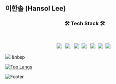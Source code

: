 ## 이한솔 (Hansol Lee)

<h3 align="center"><b>🛠 Tech Stack 🛠</b></h3>
</br>
<p align="center">
<img src="https://img.shields.io/badge/HTML5-E34F26?style=flat-square&logo=HTML5&logoColor=white"/> &nbsp
<img src="https://img.shields.io/badge/CSS3-1572B6?style=flat-square&logo=CSS3&logoColor=white"/> &nbsp
<img src="https://img.shields.io/badge/JavaScript-F7DF1E?style=flat-square&logo=JavaScript&logoColor=white"/>&nbsp
<img src="https://img.shields.io/badge/React-61DAFB?style=flat-square&logo=React&logoColor=white"/> &nbsp
  <img src="https://img.shields.io/badge/Next.js-000000?style=flat-square&logo=Next.js&logoColor=white"/>&nbsp
  <img src="https://img.shields.io/badge/Vue.js-4FC08D?style=flat-square&logo=Vue.js&logoColor=white"/>&nbsp
<img src="https://img.shields.io/badge/Amazon AWS-232F3E?style=flat-square&logo=Amazon%20AWS&logoColor=white"/></a> &nbsp 

<img src="https://img.shields.io/badge/Firebase-FFCA28?style=flat-square&logo=firebase&logoColor=white"/> &nbsp</p>


[![Top Langs](https://github-readme-stats.vercel.app/api/top-langs/?username=eehs2000)](https://github.com/eehs2000/github-readme-stats)


![Footer](https://capsule-render.vercel.app/api?type=waving&color=auto&height=200&section=footer)

<!--
**eehs2000/eehs2000** is a ✨ _special_ ✨ repository because its `README.md` (this file) appears on your GitHub profile.

Here are some ideas to get you started:

- 🔭 I’m currently working on ...
- 🌱 I’m currently learning ...
- 👯 I’m looking to collaborate on ...
- 🤔 I’m looking for help with ...
- 💬 Ask me about ...
- 📫 How to reach me: ...
- 😄 Pronouns: ...
- ⚡ Fun fact: ...
-->
